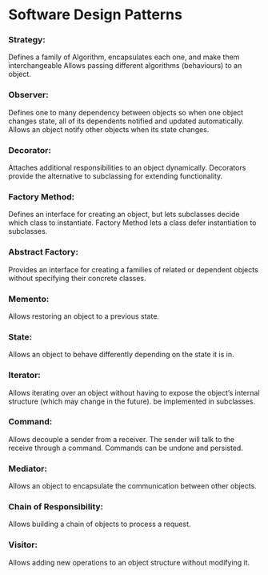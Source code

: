 # Software Design Patterns


### Strategy:
Defines a family of Algorithm, encapsulates each one, and make them interchangeable
Allows passing different algorithms (behaviours) to an object.

### Observer:
Defines one to many dependency between objects so when one object changes state, all of its dependents notified and updated automatically. 
Allows an object notify other objects when its state changes.

### Decorator:
Attaches additional responsibilities to an object dynamically. Decorators provide the alternative to subclassing for extending functionality.

### Factory Method:
Defines an interface for creating an object, but lets subclasses decide which class to instantiate. 
Factory Method lets a class defer instantiation to subclasses.

### Abstract Factory:
Provides an interface for creating a families of related or dependent objects without specifying their concrete classes.

### Memento: 
Allows restoring an object to a previous state.

### State: 
Allows an object to behave differently depending on the state it is in.

### Iterator:
Allows iterating over an object without having to expose the object’s
internal structure (which may change in the future).
be implemented in subclasses.

### Command:
Allows decouple a sender from a receiver. The sender will talk to
the receive through a command. Commands can be undone and persisted.

### Mediator:
Allows an object to encapsulate the communication between other
objects.

### Chain of Responsibility:
Allows building a chain of objects to process a
request.

### Visitor:
Allows adding new operations to an object structure without
modifying it.